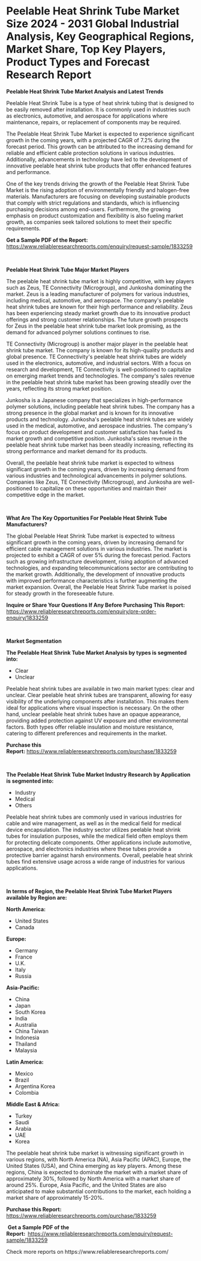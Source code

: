 <p><h1>Peelable Heat Shrink Tube Market Size 2024 - 2031 Global Industrial Analysis, Key Geographical Regions, Market Share, Top Key Players, Product Types and Forecast Research Report</h1></p><p><strong>Peelable Heat Shrink Tube Market Analysis and Latest Trends</strong></p>
<p><p>Peelable Heat Shrink Tube is a type of heat shrink tubing that is designed to be easily removed after installation. It is commonly used in industries such as electronics, automotive, and aerospace for applications where maintenance, repairs, or replacement of components may be required.</p><p>The Peelable Heat Shrink Tube Market is expected to experience significant growth in the coming years, with a projected CAGR of 7.2% during the forecast period. This growth can be attributed to the increasing demand for reliable and efficient cable protection solutions in various industries. Additionally, advancements in technology have led to the development of innovative peelable heat shrink tube products that offer enhanced features and performance.</p><p>One of the key trends driving the growth of the Peelable Heat Shrink Tube Market is the rising adoption of environmentally friendly and halogen-free materials. Manufacturers are focusing on developing sustainable products that comply with strict regulations and standards, which is influencing purchasing decisions among end-users. Furthermore, the growing emphasis on product customization and flexibility is also fueling market growth, as companies seek tailored solutions to meet their specific requirements.</p></p>
<p><strong>Get a Sample PDF of the Report:&nbsp;</strong> <a href="https://www.reliableresearchreports.com/enquiry/request-sample/1833259">https://www.reliableresearchreports.com/enquiry/request-sample/1833259</a></p>
<p>&nbsp;</p>
<p><strong>Peelable Heat Shrink Tube Major Market Players</strong></p>
<p><p>The peelable heat shrink tube market is highly competitive, with key players such as Zeus, TE Connectivity (Microgroup), and Junkosha dominating the market. Zeus is a leading manufacturer of polymers for various industries, including medical, automotive, and aerospace. The company's peelable heat shrink tubes are known for their high performance and reliability. Zeus has been experiencing steady market growth due to its innovative product offerings and strong customer relationships. The future growth prospects for Zeus in the peelable heat shrink tube market look promising, as the demand for advanced polymer solutions continues to rise.</p><p>TE Connectivity (Microgroup) is another major player in the peelable heat shrink tube market. The company is known for its high-quality products and global presence. TE Connectivity's peelable heat shrink tubes are widely used in the electronics, automotive, and industrial sectors. With a focus on research and development, TE Connectivity is well-positioned to capitalize on emerging market trends and technologies. The company's sales revenue in the peelable heat shrink tube market has been growing steadily over the years, reflecting its strong market position.</p><p>Junkosha is a Japanese company that specializes in high-performance polymer solutions, including peelable heat shrink tubes. The company has a strong presence in the global market and is known for its innovative products and technology. Junkosha's peelable heat shrink tubes are widely used in the medical, automotive, and aerospace industries. The company's focus on product development and customer satisfaction has fueled its market growth and competitive position. Junkosha's sales revenue in the peelable heat shrink tube market has been steadily increasing, reflecting its strong performance and market demand for its products.</p><p>Overall, the peelable heat shrink tube market is expected to witness significant growth in the coming years, driven by increasing demand from various industries and technological advancements in polymer solutions. Companies like Zeus, TE Connectivity (Microgroup), and Junkosha are well-positioned to capitalize on these opportunities and maintain their competitive edge in the market.</p></p>
<p>&nbsp;</p>
<p><strong>What Are The Key Opportunities For Peelable Heat Shrink Tube Manufacturers?</strong></p>
<p><p>The global Peelable Heat Shrink Tube market is expected to witness significant growth in the coming years, driven by increasing demand for efficient cable management solutions in various industries. The market is projected to exhibit a CAGR of over 5% during the forecast period. Factors such as growing infrastructure development, rising adoption of advanced technologies, and expanding telecommunications sector are contributing to the market growth. Additionally, the development of innovative products with improved performance characteristics is further augmenting the market expansion. Overall, the Peelable Heat Shrink Tube market is poised for steady growth in the foreseeable future.</p></p>
<p><strong>Inquire or Share Your Questions If Any Before Purchasing This Report:</strong> <a href="https://www.reliableresearchreports.com/enquiry/pre-order-enquiry/1833259">https://www.reliableresearchreports.com/enquiry/pre-order-enquiry/1833259</a></p>
<p>&nbsp;</p>
<p><strong>Market Segmentation</strong></p>
<p><strong>The Peelable Heat Shrink Tube Market Analysis by types is segmented into:</strong></p>
<p><ul><li>Clear</li><li>Unclear</li></ul></p>
<p><p>Peelable heat shrink tubes are available in two main market types: clear and unclear. Clear peelable heat shrink tubes are transparent, allowing for easy visibility of the underlying components after installation. This makes them ideal for applications where visual inspection is necessary. On the other hand, unclear peelable heat shrink tubes have an opaque appearance, providing added protection against UV exposure and other environmental factors. Both types offer reliable insulation and moisture resistance, catering to different preferences and requirements in the market.</p></p>
<p><strong>Purchase this Report:&nbsp;</strong><a href="https://www.reliableresearchreports.com/purchase/1833259">https://www.reliableresearchreports.com/purchase/1833259</a></p>
<p>&nbsp;</p>
<p><strong>The Peelable Heat Shrink Tube Market Industry Research by Application is segmented into:</strong></p>
<p><ul><li>Industry</li><li>Medical</li><li>Others</li></ul></p>
<p><p>Peelable heat shrink tubes are commonly used in various industries for cable and wire management, as well as in the medical field for medical device encapsulation. The industry sector utilizes peelable heat shrink tubes for insulation purposes, while the medical field often employs them for protecting delicate components. Other applications include automotive, aerospace, and electronics industries where these tubes provide a protective barrier against harsh environments. Overall, peelable heat shrink tubes find extensive usage across a wide range of industries for various applications.</p></p>
<p>&nbsp;</p>
<p><strong>In terms of Region, the Peelable Heat Shrink Tube Market Players available by Region are:</strong></p>
<p>
    <p> <strong> North America: </strong>
        <ul>
            <li>United States</li>
            <li>Canada</li>
        </ul>
        </p> 
    <p> <strong> Europe: </strong>
        <ul>
            <li>Germany</li>
            <li>France</li>
            <li>U.K.</li>
            <li>Italy</li>
            <li>Russia</li>
        </ul>
        </p> 
    <p> <strong> Asia-Pacific: </strong>
        <ul>
            <li>China</li>
            <li>Japan</li>
            <li>South Korea</li>
            <li>India</li>
            <li>Australia</li>
            <li>China Taiwan</li>
            <li>Indonesia</li>
            <li>Thailand</li>
            <li>Malaysia</li>
        </ul>
        </p> 
    <p> <strong> Latin America: </strong>
        <ul>
            <li>Mexico</li>
            <li>Brazil</li>
            <li>Argentina Korea</li>
            <li>Colombia</li>
        </ul>
        </p> 
    <p> <strong> Middle East & Africa: </strong>
        <ul>
            <li>Turkey</li>
            <li>Saudi</li>
            <li>Arabia</li>
            <li>UAE</li>
            <li>Korea</li>
        </ul>
    </p>
    </p>
<p><p>The peelable heat shrink tube market is witnessing significant growth in various regions, with North America (NA), Asia Pacific (APAC), Europe, the United States (USA), and China emerging as key players. Among these regions, China is expected to dominate the market with a market share of approximately 30%, followed by North America with a market share of around 25%. Europe, Asia Pacific, and the United States are also anticipated to make substantial contributions to the market, each holding a market share of approximately 15-20%.</p></p>
<p><strong>Purchase this Report: </strong><a href="https://www.reliableresearchreports.com/purchase/1833259">https://www.reliableresearchreports.com/purchase/1833259</a></p>
<p>&nbsp;<strong>Get a Sample PDF of the Report:&nbsp;&nbsp;</strong><a href="https://www.reliableresearchreports.com/enquiry/request-sample/1833259">https://www.reliableresearchreports.com/enquiry/request-sample/1833259</a></p>
<p><strong></strong></p>
<p>Check more reports on https://www.reliableresearchreports.com/</p>